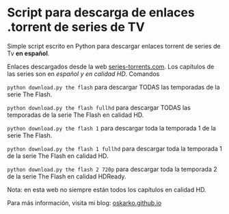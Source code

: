 # Script para descarga de enlaces .torrent de series de TV #

Simple script escrito en Python para descargar enlaces torrent de series de Tv **en español**.

Enlaces descargados desde la web [series-torrents.com](http://www.series-torrents.com/). Los capítulos de las series son en *español y en calidad HD*.
Comandos

`python download.py the flash` para descargar TODAS las temporadas de la serie The Flash.

`python download.py the flash fullhd` para descargar TODAS las temporadas de la serie The Flash en calidad HD.

`python download.py the flash 1` para descargar toda la temporada 1 de la serie The Flash.

`python download.py the flash 1 fullhd` para descargar toda la temporada 1 de la serie The Flash en calidad HD.

`python download.py the flash 2 720p` para descargar toda la temporada 2 de la serie The Flash en calidad HDReady.

Nota: en esta web no siempre están todos los capítulos en calidad HD.

Para más información, visita mi blog: [oskarko.github.io](http://oskarko.github.io/)
